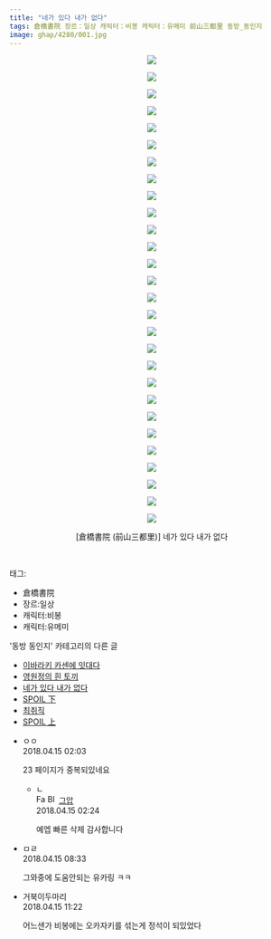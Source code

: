 ```yaml
---
title: "네가 있다 내가 없다"
tags: 倉橋書院 장르：일상 캐릭터：비봉 캐릭터：유메미 前山三都里 동방_동인지
image: ghap/4280/001.jpg
---
```

<div class="article">
<p style="text-align: center; clear: none; float: none;"><img src="{{ site.nasurl }}/ghap/4280/001.jpg"/></p>
<p style="text-align: center; clear: none; float: none;"><img src="{{ site.nasurl }}/ghap/4280/002.jpg"/></p>
<p style="text-align: center; clear: none; float: none;"><img src="{{ site.nasurl }}/ghap/4280/003.jpg"/></p>
<p style="text-align: center; clear: none; float: none;"><img src="{{ site.nasurl }}/ghap/4280/004.jpg"/></p>
<p style="text-align: center; clear: none; float: none;"><img src="{{ site.nasurl }}/ghap/4280/005.jpg"/></p>
<p style="text-align: center; clear: none; float: none;"><img src="{{ site.nasurl }}/ghap/4280/006.jpg"/></p>
<p style="text-align: center; clear: none; float: none;"><img src="{{ site.nasurl }}/ghap/4280/007.jpg"/></p>
<p style="text-align: center; clear: none; float: none;"><img src="{{ site.nasurl }}/ghap/4280/008.jpg"/></p>
<p style="text-align: center; clear: none; float: none;"><img src="{{ site.nasurl }}/ghap/4280/009.jpg"/></p>
<p style="text-align: center; clear: none; float: none;"><img src="{{ site.nasurl }}/ghap/4280/010.jpg"/></p>
<p style="text-align: center; clear: none; float: none;"><img src="{{ site.nasurl }}/ghap/4280/011.jpg"/></p>
<p style="text-align: center; clear: none; float: none;"><img src="{{ site.nasurl }}/ghap/4280/012.jpg"/></p>
<p style="text-align: center; clear: none; float: none;"><img src="{{ site.nasurl }}/ghap/4280/013.jpg"/></p>
<p style="text-align: center; clear: none; float: none;"><img src="{{ site.nasurl }}/ghap/4280/014.jpg"/></p>
<p style="text-align: center; clear: none; float: none;"><img src="{{ site.nasurl }}/ghap/4280/015.jpg"/></p>
<p style="text-align: center; clear: none; float: none;"><img src="{{ site.nasurl }}/ghap/4280/016.jpg"/></p>
<p style="text-align: center; clear: none; float: none;"><img src="{{ site.nasurl }}/ghap/4280/017.jpg"/></p>
<p style="text-align: center; clear: none; float: none;"><img src="{{ site.nasurl }}/ghap/4280/018.jpg"/></p>
<p style="text-align: center; clear: none; float: none;"><img src="{{ site.nasurl }}/ghap/4280/019.jpg"/></p>
<p style="text-align: center; clear: none; float: none;"><img src="{{ site.nasurl }}/ghap/4280/020.jpg"/></p>
<p style="text-align: center; clear: none; float: none;"><img src="{{ site.nasurl }}/ghap/4280/021.jpg"/></p>
<p style="text-align: center; clear: none; float: none;"><img src="{{ site.nasurl }}/ghap/4280/022.jpg"/></p>
<p style="text-align: center; clear: none; float: none;"><img src="{{ site.nasurl }}/ghap/4280/023.jpg"/></p>
<p style="text-align: center; clear: none; float: none;"><img src="{{ site.nasurl }}/ghap/4280/024.jpg"/></p>
<p style="text-align: center; clear: none; float: none;"><img src="{{ site.nasurl }}/ghap/4280/025.jpg"/></p>
<p style="text-align: center; clear: none; float: none;"><img src="{{ site.nasurl }}/ghap/4280/026.jpg"/></p>
<p style="text-align: center; clear: none; float: none;"><img src="{{ site.nasurl }}/ghap/4280/027.jpg"/></p>
<p style="text-align: center; clear: none; float: none;"><img src="{{ site.nasurl }}/ghap/4280/028.jpg"/></p>
<p style="text-align: center; clear: none; float: none;">[倉橋書院 (前山三都里)] 네가 있다 내가 없다</p>
<p><br/></p>
</div><div class="tagTrail">
<p>태그: </p>
<ul>
<li>倉橋書院</li>
<li>장르:일상</li>
<li>캐릭터:비봉</li>
<li>캐릭터:유메미</li>
</ul>
</div><div class="another">
<p>'동방 동인지' 카테고리의 다른 글</p>
<ul>
<li><a href="/2018-04-15-ghap_4282">이바라키 카센에 잇대다</a></li>
<li><a href="/2018-04-15-ghap_4281">영원정의 흰 토끼</a></li>
<li><a href="/2018-04-15-ghap_4280">네가 있다 내가 없다</a></li>
<li><a href="/2018-04-06-ghap_4275">SPOIL 下</a></li>
<li><a href="/2018-04-06-ghap_4272">최취직</a></li>
<li><a href="/2018-04-03-ghap_4269">SPOIL 上</a></li>
</ul>
</div><div class="cb_module cb_fluid">
<div class="cb_wrt cb_profile">
<div class="comment">
<ul>
<li class="cb_thumb_off" id="comment15239124">
<div class="cb_comment_area">
<div class="cb_info_area">
<div class="cb_section">
<span class="cb_nick_name">ㅇㅇ</span>
</div>
<div class="cb_section">
<span class="cb_date">2018.04.15 02:03 </span>
</div>
</div>
<div class="cb_dsc_comment">
<p class="cb_dsc">
											23 페이지가 중복되있네요
										</p>
</div>
<ul>
<li class="cb_thumb_off" id="comment15239129">
<span class="cb_bu_subnode">ㄴ</span>
<div class="cb_comment_area">
<div class="cb_info_area">
<div class="cb_section">
<span class="cb_nick_name"><img alt="Favicon of https://ghaptouhou.tistory.com" height="16" onerror="this.onerror=null;this.parentNode.removeChild(this)" src="https://ghaptouhou.tistory.com/favicon.ico" width="16"/> <img alt="BlogIcon" height="16" onerror="this.parentNode.removeChild(this)" src="https://ghaptouhou.tistory.com/index.gif" width="16"/> <a href="https://ghaptouhou.tistory.com" onclick="return openLinkInNewWindow(this)"> 그압</a><span class="tistoryProfileLayerTrigger" onclick='TistoryProfile.show(event, this, {"title":"\uc800\uae30 \uc774\uac70 \ub098\uc911\uc5d0 \uc218\uc815 \uac00\ub2a5\ud558\ub098\uc694","url":"https:\/\/ghap.tistory.com","nickname":"\uadf8\uc555","items":[]}); return false;'></span></span>
</div>
<div class="cb_section">
<span class="cb_date">2018.04.15 02:24 </span>
</div>
</div>
<div class="cb_dsc_comment">
<p class="cb_dsc">
																예엡 빠른 삭제 감사합니다
															</p>
</div>
</div>
</li>
</ul>
</div></li>
<li class="cb_thumb_off" id="comment15239169">
<div class="cb_comment_area">
<div class="cb_info_area">
<div class="cb_section">
<span class="cb_nick_name">ㅁㄹ</span>
</div>
<div class="cb_section">
<span class="cb_date">2018.04.15 08:33 </span>
</div>
</div>
<div class="cb_dsc_comment">
<p class="cb_dsc">
											그와중에 도움안되는 유카링 ㅋㅋ
										</p>
</div>
</div></li>
<li class="cb_thumb_off" id="comment15239205">
<div class="cb_comment_area">
<div class="cb_info_area">
<div class="cb_section">
<span class="cb_nick_name">거북이두마리</span>
</div>
<div class="cb_section">
<span class="cb_date">2018.04.15 11:22 </span>
</div>
</div>
<div class="cb_dsc_comment">
<p class="cb_dsc">
											어느샌가 비봉에는 오카자키를 섞는게 정석이 되있었다
										</p>
</div>
</div></li>
</ul>
</div>
</div><!-- commentList close -->
</div>